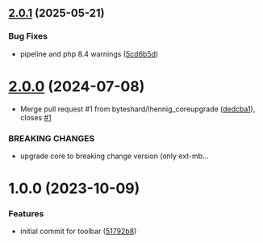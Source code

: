 ## [2.0.1](https://github.com/bespin-studios/byteshard-toolbar/compare/v2.0.0...v2.0.1) (2025-05-21)


### Bug Fixes

* pipeline and php 8.4 warnings ([5cd6b5d](https://github.com/bespin-studios/byteshard-toolbar/commit/5cd6b5d5b577d05be21aae3c68c0c1e19168e4ff))

# [2.0.0](https://github.com/byteshard/toolbar/compare/v1.0.0...v2.0.0) (2024-07-08)


* Merge pull request #1 from byteshard/lhennig_coreupgrade ([dedcba1](https://github.com/byteshard/toolbar/commit/dedcba106074d2702fe7223268e100db8068979f)), closes [#1](https://github.com/byteshard/toolbar/issues/1)


### BREAKING CHANGES

* upgrade core to breaking change version (only ext-mb…

# 1.0.0 (2023-10-09)


### Features

* initial commit for toolbar ([51792b8](https://github.com/byteshard/toolbar/commit/51792b87f3038bd6f4e1824a533b26234af89126))
